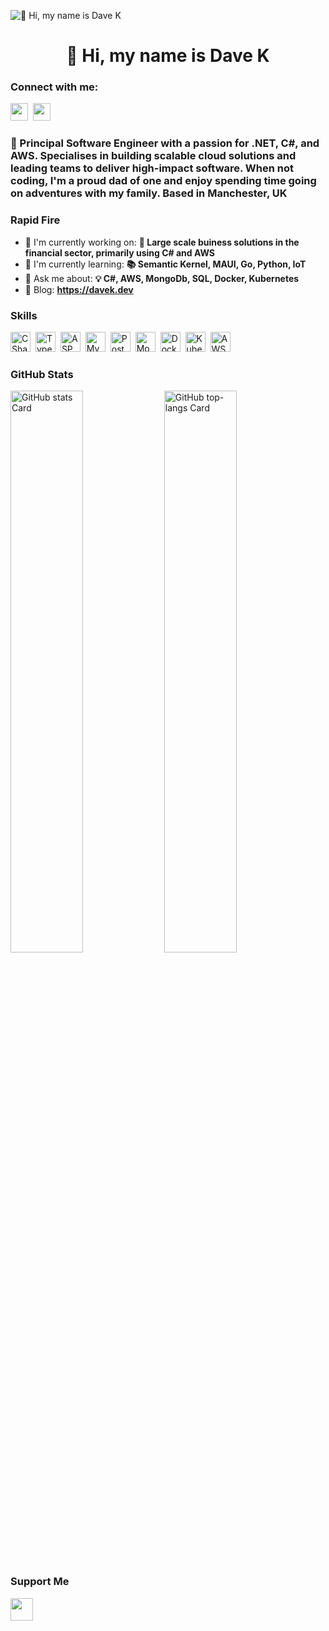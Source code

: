 ![👋 Hi, my name is Dave K](https://mir-s3-cdn-cf.behance.net/project_modules/max_1200/79731568097599.5b50bca477735.jpg)

<div id="toc">
  <ul align="center" style="list-style: none">
    <summary>
      <h1>
        👋 Hi, my name is Dave K
      </h1>
    </summary>
  </ul>
</div>

**<h3 align="left">Connect with me:</h3>** 
<p align="left"><a href="https://github.com/davek-dev" target="_blank"><img src="https://img.shields.io/badge/GitHub-100000?style=for-the-badge&logo=github&logoColor=white" height="28" style="margin-right: 4px"></a> <a href="https://www.linkedin.com/in/davek17" target="_blank"><img src="https://img.shields.io/badge/LinkedIn-0077B5?style=for-the-badge&logo=linkedin&logoColor=white" height="28" style="margin-right: 4px"></a></p>

 **<h3 align="left">🚀 Principal Software Engineer with a passion for .NET, C#, and AWS. Specialises in building scalable cloud solutions and leading teams to deliver high-impact software. When not coding, I'm a proud dad of one and enjoy spending time going on adventures with my family. Based in Manchester, UK</h3>**

**<h3 align="left">Rapid Fire</h3>**

- 💼 I'm currently working on: **🏢 Large scale buiness solutions in the financial sector, primarily using C# and AWS**
- 🌱 I'm currently learning: **📚 Semantic Kernel, MAUI, Go, Python, IoT**
- 💬 Ask me about: **💡 C#, AWS, MongoDb, SQL, Docker, Kubernetes**
- 📝 Blog: **<a href="https://davek.dev" target="_blank">https://davek.dev</a>**


 **<h3 align="left">Skills</h3>**

<p align="left"><img src="https://skillicons.dev/icons?i=cs" height="32" alt="CSharp" style="margin-right: 4px"> <img src="https://skillicons.dev/icons?i=typescript" height="32" alt="TypeScript" style="margin-right: 4px"> <img src="https://skillicons.dev/icons?i=dotnet" height="32" alt="ASP.NET" style="margin-right: 4px"> <img src="https://skillicons.dev/icons?i=mysql" height="32" alt="MySQL" style="margin-right: 4px"> <img src="https://skillicons.dev/icons?i=postgresql" height="32" alt="PostgreSQL" style="margin-right: 4px"> <img src="https://skillicons.dev/icons?i=mongodb" height="32" alt="MongoDB" style="margin-right: 4px"> <img src="https://skillicons.dev/icons?i=docker" height="32" alt="Docker" style="margin-right: 4px"> <img src="https://skillicons.dev/icons?i=kubernetes" height="32" alt="Kubernetes" style="margin-right: 4px"> <img src="https://skillicons.dev/icons?i=aws" height="32" alt="AWS" style="margin-right: 4px"></p>

 **<h3 align="left">GitHub Stats</h3>**

<p align="left">
  <img width="48%" src="https://github-readme-stats.vercel.app/api?username=davek-dev&theme=react&hide_title=false&hide_rank=false&show_icons=false&include_all_commits=false&count_private=true&line_height=23" alt="GitHub stats Card" />
  <img width="48%" src="https://github-readme-stats.vercel.app/api/top-langs?username=davek-dev&theme=react&hide_title=false&layout=compact&langs_count=6&hide_progress=false&card_width=400" alt="GitHub top-langs Card" />
</p>

 **<h3 align="left">Support Me</h3>**

<p align="left"><a href="https://buymeacoffee.com/davek.dev" target="_blank"><img src="https://img.shields.io/badge/Buy%20Me%20a%20Coffee-fde047?style=for-the-badge&logo=buy-me-a-coffee&logoColor=white" height="36" style="margin-right: 4px"></a></p>
